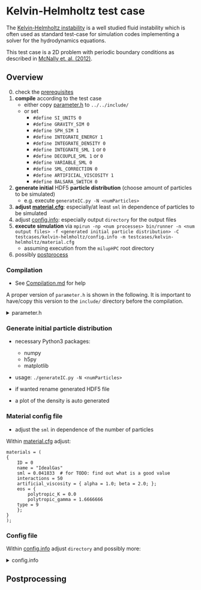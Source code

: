 # Kelvin-Helmholtz test case

The [Kelvin-Helmholtz instability](https://en.wikipedia.org/wiki/Kelvin%E2%80%93Helmholtz_instability) is a well studied fluid instability which is often used as standard test-case for simulation codes implementing a solver for the hydrodynamics equations. 

This test case is a 2D problem with periodic boundary conditions as described in [McNally et. al. (2012)](https://arxiv.org/abs/1111.1764).

## Overview

0. check the [prerequisites](../../documents/Prerequisites.md)
1. **compile** according to the test case
	* either copy [parameter.h](parameter.h) to `../../include/`
	* or set
		* `#define SI_UNITS 0`
		* `#define GRAVITY_SIM 0`
		* `#define SPH_SIM 1`
		* `#define INTEGRATE_ENERGY 1`
		* `#define INTEGRATE_DENSITY 0`
		* `#define INTEGRATE_SML 1` or `0`
		* `#define DECOUPLE_SML 1` or `0`
		* `#define VARIABLE_SML 0`
		* `#define SML_CORRECTION 0`
		* `#define ARTIFICIAL_VISCOSITY 1`
		* `#define BALSARA_SWITCH 0`
2. **generate initial** HDF5 **particle distribution** (choose amount of particles to be simulated)
	* e.g. execute `generateIC.py -N <numParticles>`
3. **adjust [material.cfg](material.cfg)**: especially/at least `sml` in dependence of particles to be simulated
4. adjust [config.info](config.info): especially output `directory` for the output files
5. **execute simulation** via `mpirun -np <num processes> bin/runner -n <num output files> -f <generated initial particle distribution> -C testcases/kelvin-helmholtz/config.info -m testcases/kelvin-helmholtz/material.cfg` 
	* assuming execution from the `milupHPC` root directory
6. possibly [postprocess](../../postprocessing/README.md)

### Compilation

* See [Compilation.md](../../documents/Compilation.md) for help

A proper version of `parameter.h` is shown in the following. It is important to have/copy this version to the `include/` directory before the compilation.

<details>
<summary>
parameter.h
</summary>

```cpp
#ifndef MILUPHPC_PARAMETER_H
#define MILUPHPC_PARAMETER_H

#include <limits>

/**
 * Type definitions
 * * `real` corresponds to floating point precision for whole program
 * * `keyType` influences the maximal tree depth
 *     * maximal tree depth: (sizeof(keyType) - (sizeof(keyType) % DIM))/DIM
 */
#ifdef SINGLE_PRECISION
    typedef float real;
#else
    typedef double real;
#endif
typedef int integer;
typedef unsigned long keyType;
typedef int idInteger;

#include <iostream>

//#define theta 0.5

#define MAX_LEVEL 21

#define DEBUGGING 0

/**
 * * `SAFETY_LEVEL 0`: almost no safety measures
 * * `SAFETY_LEVEL 1`: most relevant/important safety measures
 * * `SAFETY_LEVEL 2`: more safety measures, including assertions
 * * `SAFETY_LEVEL 3`: many security measures, including all assertions
 */
#define SAFETY_LEVEL 2

/// Dimension of the problem
#define DIM 3
#define power_two(x) (1 << (x))
#define POW_DIM power_two(DIM)

/// [0]: natural units, [1]: SI units
#define SI_UNITS 0

/// [0]: rectangular (and not necessarily cubic domains), [1]: cubic domains
#define CUBIC_DOMAINS 1

/// Simulation with gravitational forces
#define GRAVITY_SIM 0

/// SPH simulation
#define SPH_SIM 1

/// integrate energy equation
#define INTEGRATE_ENERGY 1

/// integrate density equation
#define INTEGRATE_DENSITY 0

/// integrate smoothing length
#define INTEGRATE_SML 1

/// decouple smoothing length for pc integrator(s)
#define DECOUPLE_SML 1

/// variable smoothing length
#define VARIABLE_SML 0

/// correct smoothing length
#define SML_CORRECTION 0

/**
 * Choose the SPH representation to solve the momentum and energy equation:
 * * **SPH_EQU_VERSION 1:** original version with
 *     * HYDRO $dv_a/dt ~ - (p_a/rho_a**2 + p_b/rho_b**2)  \nabla_a W_ab$
 *     * SOLID $dv_a/dt ~ (sigma_a/rho_a**2 + sigma_b/rho_b**2) \nabla_a W_ab$
 * * **SPH_EQU_VERSION 2:** slighty different version with
 *     * HYDRO $dv_a/dt ~ - (p_a+p_b)/(rho_a*rho_b)  \nabla_a W_ab$
 *     * SOLID $dv_a/dt ~ (sigma_a+sigma_b)/(rho_a*rho_b)  \nabla_a W_ab$
 */
#define SPH_EQU_VERSION 1

// deprecated flag
#define ARTIFICIAL_VISCOSITY 1
#define BALSARA_SWITCH 0

// to be (fully) implemented flags
#define AVERAGE_KERNELS 0
#define DEAL_WITH_TOO_MANY_INTERACTIONS 0
#define SHEPARD_CORRECTION 0
#define SOLID 0
#define NAVIER_STOKES 0
#define ARTIFICIAL_STRESS 0
#define POROSITY 0
#define ZERO_CONSISTENCY 0
#define LINEAR_CONSISTENCY 0
#define FRAGMENTATION 0
#define PALPHA_POROSITY 0
#define PLASTICITY 0
#define KLEY_VISCOSITY 0

#define KEY_MAX ULONG_MAX
#define DOMAIN_LIST_SIZE 512
#define MAX_DEPTH 128
#define MAX_NUM_INTERACTIONS 180
#define NUM_THREADS_LIMIT_TIME_STEP 256
#define NUM_THREADS_CALC_CENTER_OF_MASS 256

// Courant (CFL) number (note that our sml is defined up to the zero of the kernel, not half of it)
#define COURANT_FACT 0.4

#define FORCES_FACT 0.2

constexpr real dbl_max = std::numeric_limits<real>::max();
#define DBL_MAX dbl_max;

namespace Constants {
    constexpr real G = 6.67430e-11;
}

typedef struct SimulationParameters {
    std::string directory;
    std::string logDirectory;
    int verbosity;
    bool timeKernels;
    int numOutputFiles;
    real timeStep;
    real maxTimeStep;
    real timeEnd;
    bool loadBalancing;
    int loadBalancingInterval;
    int loadBalancingBins;
    std::string inputFile;
    std::string materialConfigFile;
    int outputRank;
    bool performanceLog;
    bool particlesSent2H5;
    int sfcSelection;
    int integratorSelection;
//#if GRAVITY_SIM
    real theta;
    real smoothing;
    int gravityForceVersion;
//#endif
//#if SPH_SIM
    int smoothingKernelSelection;
    int sphFixedRadiusNNVersion;
//#endif
    bool removeParticles;
    int removeParticlesCriterion;
    real removeParticlesDimension;
    int bins;
    bool calculateAngularMomentum;
    bool calculateEnergy;
    bool calculateCenterOfMass;
    real particleMemoryContingent;
    int domainListSize;
} SimulationParameters;

struct To
{
    enum Target
    {
        host, device
    };
    Target t_;
    To(Target t) : t_(t) {}
    operator Target () const {return t_;}
private:
    template<typename T>
    operator T () const;
};

struct Smoothing
{
    enum Kernel
    {
        spiky, cubic_spline, wendlandc2, wendlandc4, wendlandc6
    };
    Kernel t_;
    Smoothing(Kernel t) : t_(t) {}
    operator Smoothing () const {return t_;}
private:
    template<typename T>
    operator T () const;
};

struct Execution
{
    enum Location
    {
        host, device
    };
    Location t_;
    Execution(Location t) : t_(t) {}
    operator Location () const {return t_;}
private:
    template<typename T>
    operator T () const;
};

struct Curve
{
    enum Type
    {
        lebesgue, hilbert
    };
    Type t_;
    Curve(Type t) : t_(t) {}
    operator Type () const {return t_;}
    //friend std::ostream& operator<<(std::ostream& out, const Curve::Type curveType);
private:
    template<typename T>
    operator T () const;
};

struct IntegratorSelection
{
    enum Type
    {
        explicit_euler, predictor_corrector_euler, leapfrog
    };
    Type t_;
    IntegratorSelection(Type t) : t_(t) {}
    operator Type () const {return t_;}
private:
    template<typename T>
    operator T () const;
};

/// implemented equation of states
enum EquationOfStates {
    //EOS_TYPE_ACCRETED = -2, /// special flag for particles that got accreted by a gravitating point mass
    //EOS_TYPE_IGNORE = -1, /// particle is ignored
    EOS_TYPE_POLYTROPIC_GAS = 0, /// polytropic EOS for gas, needs polytropic_K and polytropic_gamma in material.cfg file
    //EOS_TYPE_MURNAGHAN = 1, /// Murnaghan EOS for solid bodies, see Melosh "Impact Cratering", needs in material.cfg: rho_0, bulk_modulus, n
    //EOS_TYPE_TILLOTSON = 2, /// Tillotson EOS for solid bodies, see Melosh "Impact Cratering", needs in material.cfg: till_rho_0, till_A, till_B, till_E_0, till_E_iv, till_E_cv, till_a, till_b, till_alpha, till_beta; bulk_modulus and shear_modulus are needed to calculate the sound speed and crack growth speed for FRAGMENTATION
    EOS_TYPE_ISOTHERMAL_GAS = 3, /// this is pure molecular hydrogen at 10 K
    //EOS_TYPE_REGOLITH = 4, /// The Bui et al. 2008 soil model
    //EOS_TYPE_JUTZI = 5, /// Tillotson EOS with p-alpha model by Jutzi et al.
    //EOS_TYPE_JUTZI_MURNAGHAN = 6, /// Murnaghan EOS with p-alpha model by Jutzi et al.
    //EOS_TYPE_ANEOS = 7, /// ANEOS (or tabulated EOS in ANEOS format)
    //EOS_TYPE_VISCOUS_REGOLITH = 8, /// describe regolith as a viscous material -> EXPERIMENTAL DO NOT USE
    EOS_TYPE_IDEAL_GAS = 9, /// ideal gas equation, set polytropic_gamma in material.cfg
    //EOS_TYPE_SIRONO = 10, /// Sirono EOS modifed by Geretshauser in 2009/10
    //EOS_TYPE_EPSILON = 11, /// Tillotson EOS with epsilon-alpha model by Wuennemann, Collins et al.
    EOS_TYPE_LOCALLY_ISOTHERMAL_GAS = 12, /// locally isothermal gas: \f$ p = c_s^2 \times \varrho \f$
    //EOS_TYPE_JUTZI_ANEOS = 13/// ANEOS EOS with p-alpha model by Jutzi et al.
};

struct Entry
{
    enum Name
    {
        x,
#if DIM > 1
        y,
#if DIM == 3
        z,
#endif
#endif
        mass
    };
    Name t_;
    Entry(Name t) : t_(t) {}
    operator Name () const {return t_;}
private:
    template<typename T>
    operator T () const;
};
#endif //MILUPHPC_PARAMETER_H

```

</details>

### Generate initial particle distribution

* necessary Python3 packages:
	* numpy
	* h5py 
	* matplotlib

* usage: `./generateIC.py -N <numParticles>`
* if wanted rename generated HDF5 file
* a plot of the density is auto generated 

### Material config file

* adjust the `sml` in dependence of the number of particles 

Within [material.cfg](material.cfg) adjust:

```
materials = (
{
    ID = 0
    name = "IdealGas"
    sml = 0.041833  # for TODO: find out what is a good value
    interactions = 50
    artificial_viscosity = { alpha = 1.0; beta = 2.0; };
    eos = {
	    polytropic_K = 0.0
        polytropic_gamma = 1.6666666
	type = 9
    };
}
);
```

### Config file

Within [config.info](config.info) adjust `directory` and possibly more:


<details>
<summary>
config.info
</summary>

```
; IO RELATED
; ------------------------------------------------------
; output directory (will be created if it does not exist)
directory <TODO: directory>

; outputRank (-1 corresponds to all)
outputRank -1

; omit logType::TIME for standard output
omitTime true

; create log file (including warnings, errors, ...)
log false

; create performance log
performanceLog true

; write particles to be sent to h5 file
particlesSent2H5 false


; INTEGRATOR RELATED
; ------------------------------------------------------
; integrator selection
; explicit euler [0], predictor-corrector euler [1]
integrator 1
; initial time step
timeStep 0.0005
; max time step allowed
maxTimeStep 1e-3
; end time for simulation
timeEnd 0.06

; SIMULATION RELATED
; ------------------------------------------------------
; space-filling curve selection
; lebesgue [0], hilbert [1]
sfc 0

; theta-criterion for Barnes-Hut (approximative gravity)
theta 1.0
; smoothing parameter for gravitational forces
;smoothing 0.032
smoothing 0.001024

; SPH smoothing kernel selection
; spiky [0], cubic spline [1], wendlandc2 [3], wendlandc4 [4], wendlandc6 [5]
smoothingKernel 1

; remove particles (corresponding to some criterion)
removeParticles false
; spherically [0], cubic [1]
removeParticlesCriterion 0
; allowed distance to center (0, 0, 0)
removeParticlesDimension 10.0

; execute load balancing
loadBalancing false
; interval for executing load balancing (every Nth step)
loadBalancingInterval 1
; amount of bins for load balancing
loadBalancingBins 2000

; how much memory to allocate (1.0 -> all particles can in principle be on one process)
particleMemoryContingent 1.0

; calculate angular momentum (and save to output file)
calculateAngularMomentum false
; calculate (total) energy (and save to output file)
calculateEnergy false
; calculate center of mass (and save to output file)
calculateCenterOfMass true


; THESE SHOULD PROBABLY NOT EXIST IN A PRODUCTION VERSION
; ------------------------------------------------------
; ------------------------------------------------------
; force version for gravity (use [0] or [2])
; burtscher [0], burtscher without presorting [1], miluphcuda with presorting [2],
; miluphcuda without presorting [3], miluphcuda shared memory (NOT working properly) [4]
gravityForceVersion 0
; fixed radius NN version for SPH (use [0])
; normal [0], brute-force [1], shared-memory [2], within-box [3]
sphFixedRadiusNNVersion 3
```

</details>

## Postprocessing

